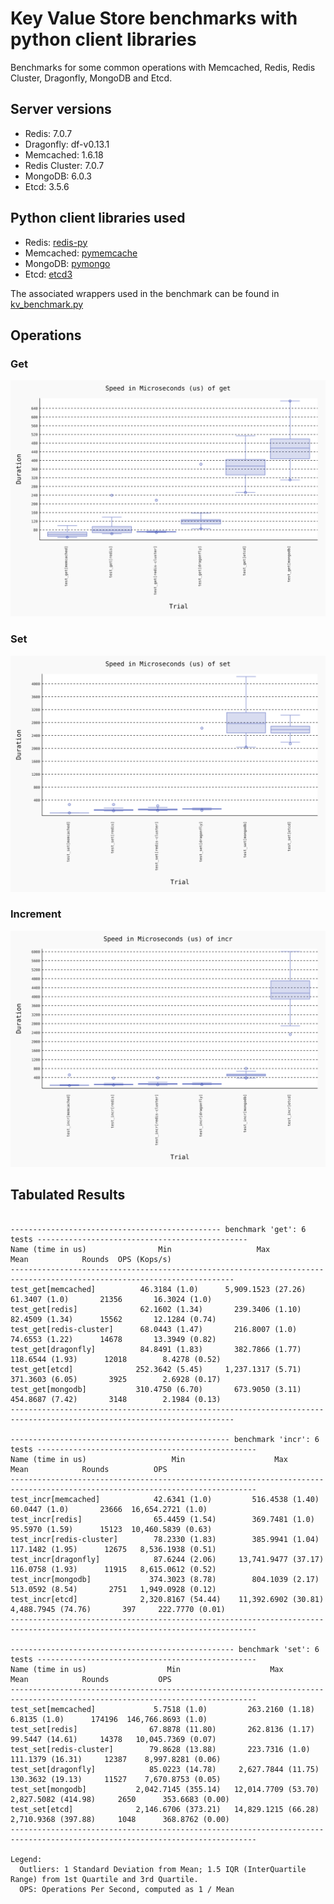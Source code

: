 # Key Value Store benchmarks with python client libraries

Benchmarks for some common operations with Memcached, Redis, Redis Cluster, Dragonfly, MongoDB and Etcd.

## Server versions
- Redis: 7.0.7
- Dragonfly: df-v0.13.1
- Memcached: 1.6.18
- Redis Cluster: 7.0.7
- MongoDB: 6.0.3
- Etcd: 3.5.6


## Python client libraries used
- Redis: [redis-py](https://github.com/redis/redis-py)
- Memcached: [pymemcache](https://github.com/pinterest/pymemcache)
- MongoDB: [pymongo](https://github.com/mongodb/mongo-python-driver)
- Etcd: [etcd3](https://github.com/kragniz/python-etcd3)

The associated wrappers used in the benchmark can be found in [kv_benchmark.py](./kv_benchmark.py)

## Operations 

### Get
![get](./results/benchmark-get.svg)

### Set
![set](./results/benchmark-set.svg)

### Increment
![incr](./results/benchmark-incr.svg)

## Tabulated Results

```

----------------------------------------------- benchmark 'get': 6 tests -----------------------------------------------
Name (time in us)                Min                   Max                Mean            Rounds  OPS (Kops/s)          
------------------------------------------------------------------------------------------------------------------------
test_get[memcached]          46.3184 (1.0)      5,909.1523 (27.26)     61.3407 (1.0)       21356       16.3024 (1.0)    
test_get[redis]              62.1602 (1.34)       239.3406 (1.10)      82.4509 (1.34)      15562       12.1284 (0.74)   
test_get[redis-cluster]      68.0443 (1.47)       216.8007 (1.0)       74.6553 (1.22)      14678       13.3949 (0.82)   
test_get[dragonfly]          84.8491 (1.83)       382.7866 (1.77)     118.6544 (1.93)      12018        8.4278 (0.52)   
test_get[etcd]              252.3642 (5.45)     1,237.1317 (5.71)     371.3603 (6.05)       3925        2.6928 (0.17)   
test_get[mongodb]           310.4750 (6.70)       673.9050 (3.11)     454.8687 (7.42)       3148        2.1984 (0.13)   
------------------------------------------------------------------------------------------------------------------------

------------------------------------------------- benchmark 'incr': 6 tests -------------------------------------------------
Name (time in us)                   Min                    Max                  Mean            Rounds          OPS          
-----------------------------------------------------------------------------------------------------------------------------
test_incr[memcached]            42.6341 (1.0)         516.4538 (1.40)        60.0447 (1.0)       23666  16,654.2721 (1.0)    
test_incr[redis]                65.4459 (1.54)        369.7481 (1.0)         95.5970 (1.59)      15123  10,460.5839 (0.63)   
test_incr[redis-cluster]        78.2330 (1.83)        385.9941 (1.04)       117.1482 (1.95)      12675   8,536.1938 (0.51)   
test_incr[dragonfly]            87.6244 (2.06)     13,741.9477 (37.17)      116.0758 (1.93)      11915   8,615.0612 (0.52)   
test_incr[mongodb]             374.3023 (8.78)        804.1039 (2.17)       513.0592 (8.54)       2751   1,949.0928 (0.12)   
test_incr[etcd]              2,320.8167 (54.44)    11,392.6902 (30.81)    4,488.7945 (74.76)       397     222.7770 (0.01)   
-----------------------------------------------------------------------------------------------------------------------------

-------------------------------------------------- benchmark 'set': 6 tests -------------------------------------------------
Name (time in us)                  Min                    Max                  Mean            Rounds           OPS          
-----------------------------------------------------------------------------------------------------------------------------
test_set[memcached]             5.7518 (1.0)         263.2160 (1.18)         6.8135 (1.0)      174196  146,766.8693 (1.0)    
test_set[redis]                67.8878 (11.80)       262.8136 (1.17)        99.5447 (14.61)     14378   10,045.7369 (0.07)   
test_set[redis-cluster]        79.8628 (13.88)       223.7316 (1.0)        111.1379 (16.31)     12387    8,997.8281 (0.06)   
test_set[dragonfly]            85.0223 (14.78)     2,627.7844 (11.75)      130.3632 (19.13)     11527    7,670.8753 (0.05)   
test_set[mongodb]           2,042.7145 (355.14)   12,014.7709 (53.70)    2,827.5082 (414.98)     2650      353.6683 (0.00)   
test_set[etcd]              2,146.6706 (373.21)   14,829.1215 (66.28)    2,710.9368 (397.88)     1048      368.8762 (0.00)   
-----------------------------------------------------------------------------------------------------------------------------

Legend:
  Outliers: 1 Standard Deviation from Mean; 1.5 IQR (InterQuartile Range) from 1st Quartile and 3rd Quartile.
  OPS: Operations Per Second, computed as 1 / Mean

```
